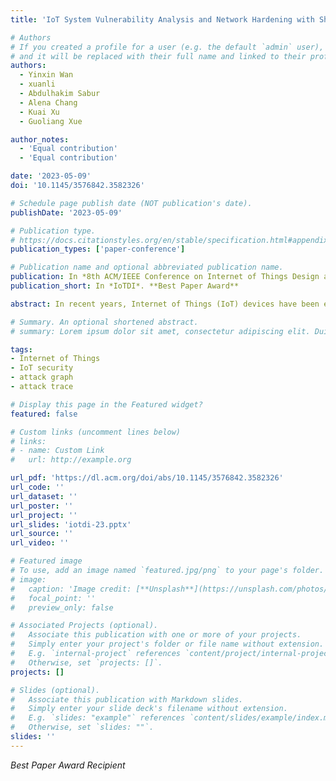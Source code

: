 ```yaml
---
title: 'IoT System Vulnerability Analysis and Network Hardening with Shortest Attack Trace in a Weighted Attack Graph'

# Authors
# If you created a profile for a user (e.g. the default `admin` user), write the username (folder name) here
# and it will be replaced with their full name and linked to their profile.
authors:
  - Yinxin Wan
  - xuanli
  - Abdulhakim Sabur
  - Alena Chang
  - Kuai Xu
  - Guoliang Xue

author_notes:
  - 'Equal contribution'
  - 'Equal contribution'

date: '2023-05-09'
doi: '10.1145/3576842.3582326'

# Schedule page publish date (NOT publication's date).
publishDate: '2023-05-09'

# Publication type.
# https://docs.citationstyles.org/en/stable/specification.html#appendix-iii-types
publication_types: ['paper-conference']

# Publication name and optional abbreviated publication name.
publication: In *8th ACM/IEEE Conference on Internet of Things Design and Implementation*
publication_short: In *IoTDI*. **Best Paper Award**

abstract: In recent years, Internet of Things (IoT) devices have been extensively deployed in edge networks, including smart homes and offices. Despite the exciting opportunities afforded by the advancements in the IoT, it also introduces new attack vectors and vulnerabilities in the system. Existing studies have shown that the attack graph is an effective model for performing system-level analysis of IoT security. In this paper, we study IoT system vulnerability analysis and network hardening. We first extend the concept of attack graph to weighted attack graph and design a novel algorithm for computing a shortest attack trace in a weighted attack graph. We then formulate the network hardening problem. We prove that this problem is NP-hard, and then design an exact algorithm and a heuristic algorithm to solve it. Extensive experiments on 9 synthetic IoT systems and 2 real-world smart home IoT testbeds demonstrate that our shortest attack trace algorithm is robust and fast, and our heuristic network hardening algorithm is efficient in producing near optimal results compared to the exact algorithm.

# Summary. An optional shortened abstract.
# summary: Lorem ipsum dolor sit amet, consectetur adipiscing elit. Duis posuere tellus ac convallis placerat. Proin tincidunt magna sed ex sollicitudin condimentum.

tags: 
- Internet of Things
- IoT security
- attack graph
- attack trace

# Display this page in the Featured widget?
featured: false

# Custom links (uncomment lines below)
# links:
# - name: Custom Link
#   url: http://example.org

url_pdf: 'https://dl.acm.org/doi/abs/10.1145/3576842.3582326'
url_code: ''
url_dataset: ''
url_poster: ''
url_project: ''
url_slides: 'iotdi-23.pptx'
url_source: ''
url_video: ''

# Featured image
# To use, add an image named `featured.jpg/png` to your page's folder.
# image:
#   caption: 'Image credit: [**Unsplash**](https://unsplash.com/photos/pLCdAaMFLTE)'
#   focal_point: ''
#   preview_only: false

# Associated Projects (optional).
#   Associate this publication with one or more of your projects.
#   Simply enter your project's folder or file name without extension.
#   E.g. `internal-project` references `content/project/internal-project/index.md`.
#   Otherwise, set `projects: []`.
projects: []

# Slides (optional).
#   Associate this publication with Markdown slides.
#   Simply enter your slide deck's filename without extension.
#   E.g. `slides: "example"` references `content/slides/example/index.md`.
#   Otherwise, set `slides: ""`.
slides: ''
---
```


*Best Paper Award Recipient*